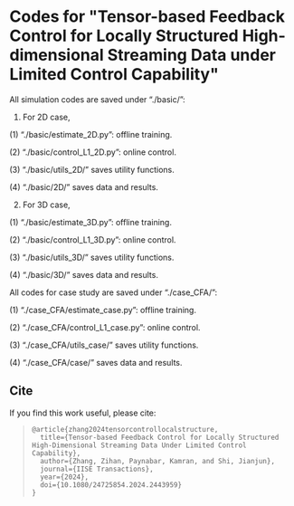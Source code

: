 # Codes for "Tensor-based Feedback Control for Locally Structured High-dimensional Streaming Data under Limited Control Capability"

All simulation codes are saved under “./basic/”:

1. For 2D case,
   
(1) “./basic/estimate_2D.py”: offline training.

(2) “./basic/control_L1_2D.py”: online control.

(3) “./basic/utils_2D/” saves utility functions.

(4) “./basic/2D/” saves data and results.

2. For 3D case,
   
(1) “./basic/estimate_3D.py”: offline training.

(2) “./basic/control_L1_3D.py”: online control.

(3) “./basic/utils_3D/” saves utility functions.

(4) “./basic/3D/” saves data and results.

All codes for case study are saved under “./case_CFA/”:

(1) “./case_CFA/estimate_case.py”: offline training.

(2) “./case_CFA/control_L1_case.py”: online control.

(3) “./case_CFA/utils_case/” saves utility functions.

(4) “./case_CFA/case/” saves data and results.

## Cite
If you find this work useful, please cite:
>
> ```
> @article{zhang2024tensorcontrollocalstructure,
>   title={Tensor-based Feedback Control for Locally Structured High-Dimensional Streaming Data Under Limited Control Capability},
>   author={Zhang, Zihan, Paynabar, Kamran, and Shi, Jianjun},
>   journal={IISE Transactions},
>   year={2024},
>   doi={10.1080/24725854.2024.2443959}
> }
> ```

